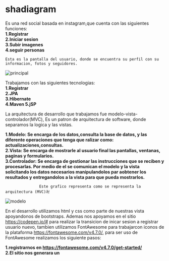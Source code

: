 # shadiagram
Es una red social basada en instagram,que cuenta con las siguientes funciones: <br>
<b>1.Registrar<br>
   2.Iniciar sesion<br>
   3.Subir imagenes<br>
   4.seguir personas </b> <br>
   
    Esta es la pantalla del usuario, donde se encuentra su perfil con su informacion, fotos y seguidores.
![principal](https://user-images.githubusercontent.com/38700066/80266984-72da9280-8664-11ea-9b3b-5be327c2f3b9.jpeg )
   
   
Trabajamos con las siguientes tecnologias: <br>
<b>1.Registrar<br>
   2.JPA<br>
   3.Hibernate<br>
   4.Maven
   5.jSP</b> <br>
   
   
   
   La arquitectura de desarrollo que trabajamos fue modelo-vista-controlador(MVC), Es un patron de arquitectura de software, donde separamos la logica y las vistas.<br>
   
  <b> 1.Modelo: Se encarga de los datos,consulta la base de datos, y las diferente operaciones que tenga que ralizar como: actualizaciones,consultas.<br>
   2.Vista: Se encarga de mostrarle al usuario final las pantallas, ventanas, paginas y formularios.<br>
   3.Controlador: Se encarga de gestionar las instrucciones que se reciben y procesarlas. Por medio de el se comunican el modelo y la vista solicitando los datos necesarios manipulandolos par aobtener los resultados y entregandolos a la vista para que pueda    mostrarlos.</b> <br>
  
                   Este grafico representa como se representa la arquitectura (MVC)卍   
   ![modelo](https://user-images.githubusercontent.com/38700066/80269345-9574a780-8674-11ea-8d85-ebd05374818d.png)
    

En el desarrollo utilizamos html y css como parte de nuestras vista apoyandonos de bootstraps. Ademas nos apoyamos en el sitio https://codepen.io/# para realizar la transicion de inicar sesion a registrar usuario nuevo, tambien utilizamos FontAwesome para trabajarcon iconos de la plataforma https://fontawesome.com/v4.7.0/, para ser uso de FontAwesome realizamos los siguiente pasos:<br>

 <b>1.registrarnos en https://fontawesome.com/v4.7.0/get-started/<br>
 2.El sitio nos generara un <script>, el cual lo tendremos que poner en nuestro HEAD de nuestro documento.html<br>
 3.Para hacer uso de algun icono del sitio, solo seleccionamos el icono y nos generara un codigo el cual tendremos que pegar en el lugar   que querramos que se establezca el icono en la pagina.</b> <br>
   
   
                         Estos son algunos ejemplos de iconos que encontraremos en FontAwesome
   ![iconos_Font](https://user-images.githubusercontent.com/38700066/80269171-e97e8c80-8672-11ea-89f6-22e35dd6d29f.PNG)
       
       
       
       
                       Estas 2 imagenes son el ingresar y registrar de la aplicacion red social
![ingresar-registrar](https://user-images.githubusercontent.com/38700066/80268334-e207b500-866b-11ea-9b11-8b67ab7d642b.jpg)


